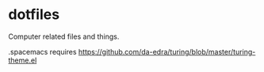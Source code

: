 # dotfiles
Computer related files and things.

.spacemacs requires https://github.com/da-edra/turing/blob/master/turing-theme.el

